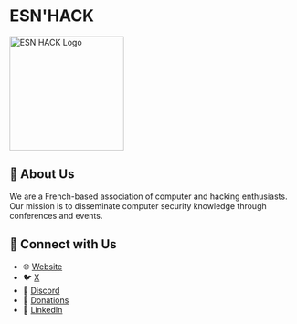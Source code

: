 # ESN'HACK

<a href="https://esnhack.fr"><img src="https://esnhack.fr/assets/imgs/logo.png" width="200" height="200" alt="ESN'HACK Logo"></a>

## 🤝 About Us

We are a French-based association of computer and hacking enthusiasts. Our mission is to disseminate computer security knowledge through conferences and events.

## 🔗 Connect with Us

- 🌐 [Website](https://esnhack.fr)
- 🐦 [X](https://x.com/esnhack)
- 💬 [Discord](https://discord.gg/6XnF5xre)
- 💖 [Donations](https://www.helloasso.com/associations/esn-hack/formulaires/1)
- 💼 [LinkedIn](https://fr.linkedin.com/company/asso-esnhack)
